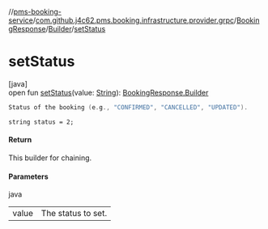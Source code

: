 //[pms-booking-service](../../../../index.md)/[com.github.j4c62.pms.booking.infrastructure.provider.grpc](../../index.md)/[BookingResponse](../index.md)/[Builder](index.md)/[setStatus](set-status.md)

# setStatus

[java]\
open fun [setStatus](set-status.md)(value: [String](https://docs.oracle.com/en/java/javase/23/docs/api/java.base/java/lang/String.html)): [BookingResponse.Builder](index.md)

```kotlin
Status of the booking (e.g., "CONFIRMED", "CANCELLED", "UPDATED").

```
`string status = 2;`

#### Return

This builder for chaining.

#### Parameters

java

| | |
|---|---|
| value | The status to set. |